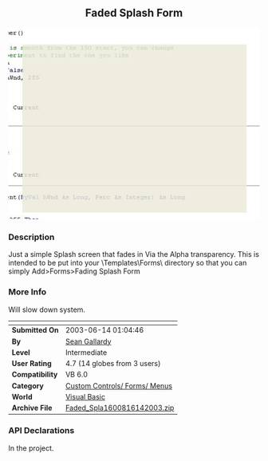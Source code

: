 ﻿<div align="center">

## Faded Splash Form

<img src="PIC20036141767454.jpg">
</div>

### Description

Just a simple Splash screen that fades in Via the Alpha transparency. This is intended to be put into your \Templates\Forms\ directory so that you can simply Add>Forms>Fading Splash Form
 
### More Info
 
Will slow down system.


<span>             |<span>
---                |---
**Submitted On**   |2003-06-14 01:04:46
**By**             |[Sean  Gallardy](https://github.com/Planet-Source-Code/PSCIndex/blob/master/ByAuthor/sean-gallardy.md)
**Level**          |Intermediate
**User Rating**    |4.7 (14 globes from 3 users)
**Compatibility**  |VB 6\.0
**Category**       |[Custom Controls/ Forms/  Menus](https://github.com/Planet-Source-Code/PSCIndex/blob/master/ByCategory/custom-controls-forms-menus__1-4.md)
**World**          |[Visual Basic](https://github.com/Planet-Source-Code/PSCIndex/blob/master/ByWorld/visual-basic.md)
**Archive File**   |[Faded\_Spla1600816142003\.zip](https://github.com/Planet-Source-Code/sean-gallardy-faded-splash-form__1-46172/archive/master.zip)

### API Declarations

In the project.





